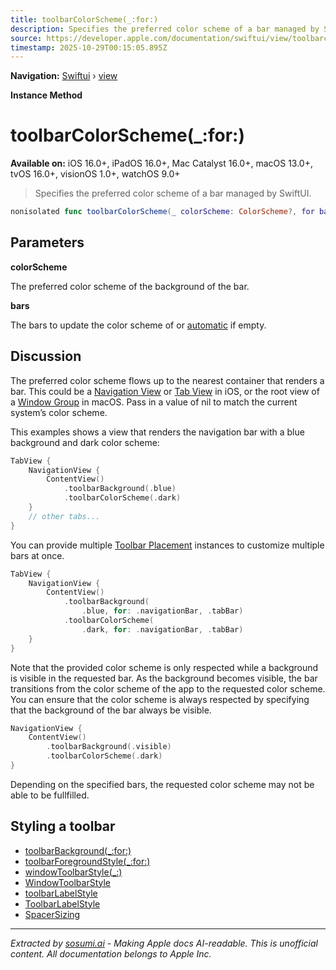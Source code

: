 ```yaml
---
title: toolbarColorScheme(_:for:)
description: Specifies the preferred color scheme of a bar managed by SwiftUI.
source: https://developer.apple.com/documentation/swiftui/view/toolbarcolorscheme(_:for:)
timestamp: 2025-10-29T00:15:05.895Z
---
```


**Navigation:** [Swiftui](/documentation/swiftui) › [view](/documentation/swiftui/view)

**Instance Method**

# toolbarColorScheme(_:for:)

**Available on:** iOS 16.0+, iPadOS 16.0+, Mac Catalyst 16.0+, macOS 13.0+, tvOS 16.0+, visionOS 1.0+, watchOS 9.0+

> Specifies the preferred color scheme of a bar managed by SwiftUI.

```swift
nonisolated func toolbarColorScheme(_ colorScheme: ColorScheme?, for bars: ToolbarPlacement...) -> some View
```

## Parameters

**colorScheme**

The preferred color scheme of the background of the bar.



**bars**

The bars to update the color scheme of or [automatic](/documentation/swiftui/toolbarplacement/automatic) if empty.



## Discussion

The preferred color scheme flows up to the nearest container that renders a bar. This could be a [Navigation View](/documentation/swiftui/navigationview) or [Tab View](/documentation/swiftui/tabview) in iOS, or the root view of a [Window Group](/documentation/swiftui/windowgroup) in macOS. Pass in a value of nil to match the current system’s color scheme.

This examples shows a view that renders the navigation bar with a blue background and dark color scheme:

```swift
TabView {
    NavigationView {
        ContentView()
            .toolbarBackground(.blue)
            .toolbarColorScheme(.dark)
    }
    // other tabs...
}
```

You can provide multiple [Toolbar Placement](/documentation/swiftui/toolbarplacement) instances to customize multiple bars at once.

```swift
TabView {
    NavigationView {
        ContentView()
            .toolbarBackground(
                .blue, for: .navigationBar, .tabBar)
            .toolbarColorScheme(
                .dark, for: .navigationBar, .tabBar)
    }
}
```

Note that the provided color scheme is only respected while a background is visible in the requested bar. As the background becomes visible, the bar transitions from the color scheme of the app to the requested color scheme. You can ensure that the color scheme is always respected by specifying that the background of the bar always be visible.

```swift
NavigationView {
    ContentView()
        .toolbarBackground(.visible)
        .toolbarColorScheme(.dark)
}
```

Depending on the specified bars, the requested color scheme may not be able to be fullfilled.

## Styling a toolbar

- [toolbarBackground(_:for:)](/documentation/swiftui/view/toolbarbackground(_:for:))
- [toolbarForegroundStyle(_:for:)](/documentation/swiftui/view/toolbarforegroundstyle(_:for:))
- [windowToolbarStyle(_:)](/documentation/swiftui/scene/windowtoolbarstyle(_:))
- [WindowToolbarStyle](/documentation/swiftui/windowtoolbarstyle)
- [toolbarLabelStyle](/documentation/swiftui/environmentvalues/toolbarlabelstyle)
- [ToolbarLabelStyle](/documentation/swiftui/toolbarlabelstyle)
- [SpacerSizing](/documentation/swiftui/spacersizing)

---

*Extracted by [sosumi.ai](https://sosumi.ai) - Making Apple docs AI-readable.*
*This is unofficial content. All documentation belongs to Apple Inc.*
